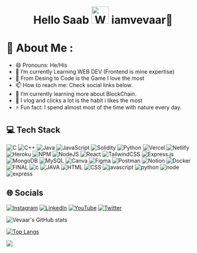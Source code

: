 <h1 align="center"> Hello Saab <img src="https://raw.githubusercontent.com/nixin72/nixin72/master/wave.gif" 
         alt="Waving hand animated gif"
         height="45"
         width="45" /> iamvevaar💙</h1>


# 💫 About Me :
- 😄 Pronouns: He/His
- 🔭 I’m currently Learning WEB DEV (Frontend is mine expertise)
- 💖 From Desing to Code is the Game I love the most
- 📫 How to reach me: Check social links below.
- 🌱 I’m currently learning more about BlockChain.
- 🤳 I vlog and clicks a lot is the habit i likes the most
- ⚡ Fun fact: I spend almost most of the time with nature every day.


## 💻 Tech Stack
![C](https://img.shields.io/badge/c-%2300f.svg?style=for-the-badge&logo=&logoColor=white) ![C++](https://img.shields.io/badge/c++-%23239120.svg?style=for-the-badge&logo=c++&logoColor=white) ![Java](https://img.shields.io/badge/java-%23ED8B00.svg?style=for-the-badge&logo=java&logoColor=white) ![JavaScript](https://img.shields.io/badge/javascript-%23323330.svg?style=for-the-badge&logo=javascript&logoColor=%23F7DF1E) ![Solidity](https://img.shields.io/badge/Solidity-%23363636.svg?style=for-the-badge&logo=solidity&logoColor=white) ![Python](https://img.shields.io/badge/python-3670A0?style=for-the-badge&logo=python&logoColor=ffdd54) ![Vercel](https://img.shields.io/badge/vercel-%23000000.svg?style=for-the-badge&logo=vercel&logoColor=white) ![Netlify](https://img.shields.io/badge/netlify-%23000000.svg?style=for-the-badge&logo=netlify&logoColor=#00C7B7) ![Heroku](https://img.shields.io/badge/heroku-%23430098.svg?style=for-the-badge&logo=heroku&logoColor=white) ![NPM](https://img.shields.io/badge/NPM-%23000000.svg?style=for-the-badge&logo=npm&logoColor=white) ![NodeJS](https://img.shields.io/badge/node.js-6DA55F?style=for-the-badge&logo=node.js&logoColor=white) ![React](https://img.shields.io/badge/react-%2320232a.svg?style=for-the-badge&logo=react&logoColor=%2361DAFB) ![TailwindCSS](https://img.shields.io/badge/tailwindcss-%2338B2AC.svg?style=for-the-badge&logo=tailwind-css&logoColor=white) ![Express.js](https://img.shields.io/badge/express.js-%23404d59.svg?style=for-the-badge&logo=express&logoColor=%2361DAFB) ![MongoDB](https://img.shields.io/badge/MongoDB-%234ea94b.svg?style=for-the-badge&logo=mongodb&logoColor=white) ![MySQL](https://img.shields.io/badge/mysql-%2300f.svg?style=for-the-badge&logo=mysql&logoColor=white) ![Canva](https://img.shields.io/badge/Canva-%2300C4CC.svg?style=for-the-badge&logo=Canva&logoColor=white) 	![Figma](https://img.shields.io/badge/figma-%23F24E1E.svg?style=for-the-badge&logo=figma&logoColor=white) ![Postman](https://img.shields.io/badge/Postman-FF6C37?style=for-the-badge&logo=postman&logoColor=white) ![Notion](https://img.shields.io/badge/Notion-%23000000.svg?style=for-the-badge&logo=notion&logoColor=white) ![Docker](https://img.shields.io/badge/docker-%230db7ed.svg?style=for-the-badge&logo=docker&logoColor=white)
![FINAL](https://user-images.githubusercontent.com/69046800/203518638-0341aba9-c8c4-45fd-87c3-b79daa834aff.png) 
![c](https://user-images.githubusercontent.com/69046800/203519042-efaacc88-7cd5-4c77-8d7f-d876d50ce6fa.png)
![JAVA](https://user-images.githubusercontent.com/69046800/203524696-24de23d1-c3ba-44e0-9e77-09efc6198e2d.png)
![HTML](https://user-images.githubusercontent.com/69046800/203523158-4d11e4fa-3f35-4d51-af22-d4ca0c7581eb.png)
![CSS](https://user-images.githubusercontent.com/69046800/203523185-9dd9c124-7da7-4498-b693-aa462bba7b36.png)
![javascript](https://user-images.githubusercontent.com/69046800/203524298-1d81624c-84f2-49f6-b6b3-b8d6d29268df.png)
![python](https://user-images.githubusercontent.com/69046800/203527036-1e0b266e-d1fb-4969-9ec7-1b9187d1d158.png)
![node](https://user-images.githubusercontent.com/69046800/203523721-aa3e4887-18d0-4840-a672-c188af3dcb76.png)
![express](https://user-images.githubusercontent.com/69046800/203523731-949b299c-39d0-4dcb-a8df-dce8637ac254.png)





## 🌐 Socials
[![Instagram](https://img.shields.io/badge/Instagram-E4405F?style=for-the-badge&logo=instagram&logoColor=white)](https://instagram.com/iamvevaar) [![LinkedIn](https://img.shields.io/badge/LinkedIn-0077B5?style=for-the-badge&logo=linkedin&logoColor=white)](https://linkedin.com/in/iamvevaar) [![YouTube](https://img.shields.io/badge/YouTube-FF0000?style=for-the-badge&logo=youtube&logoColor=white)](https://www.youtube.com/@iamvevaar) [![Twitter](https://img.shields.io/twitter/follow/iamvevaar?logo=Twitter&style=for-the-badge)](https://twitter.com/iamvevaar)


![Vevaar's GitHub stats](https://github-readme-stats.vercel.app/api?username=iamvevaar&show_icons=true&theme=tokyonight)

[![Top Langs](https://github-readme-stats.vercel.app/api/top-langs/?username=iamvevaar&theme=tokyonight)](https://github.com/iamvevaar/github-readme-stats)

[![](https://visitcount.itsvg.in/api?id=KrishanuMishra&icon=0&color=0)](https://visitcount.itsvg.in)
